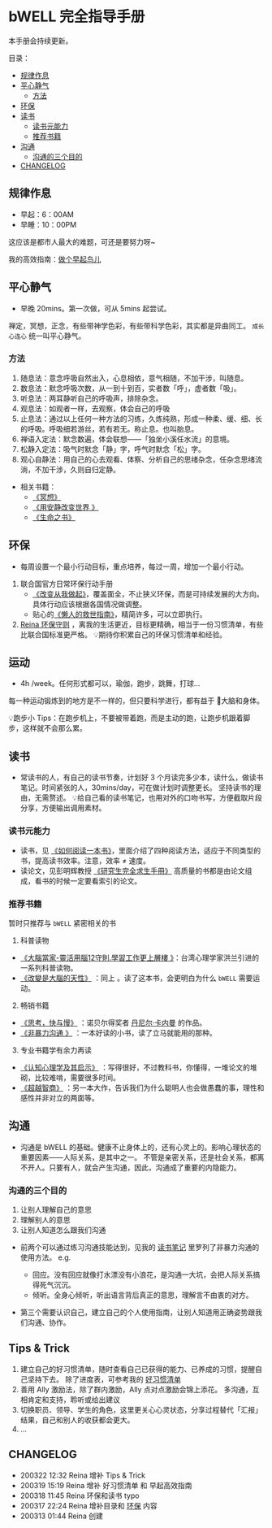 # bWELL 完全指导手册
本手册会持续更新。

目录：
* [规律作息](#规律作息)
* [平心静气](#平心静气)
	* [方法](#方法)
* [环保](#环保)
* [读书](#读书)
	* [读书元能力](#读书元能力)
	* [推荐书籍](#推荐书籍)
* [沟通](#沟通)
	* [沟通的三个目的](#沟通的三个目的) 
* [CHANGELOG](#changelog)


## 规律作息
* 早起：6：00AM
* 早睡：10：00PM  
   
这应该是都市人最大的难题，可还是要努力呀~  
  
我的高效指南：[做个早起鸟儿](https://github.com/ReinaSuo/TopLife/blob/master/HbOrganizedMorning.md) 

## 平心静气
* 早晚 20mins。第一次做，可从 5mins 起尝试。  
   
禅定，冥想，正念，有些带神学色彩，有些带科学色彩，其实都是异曲同工。 `成长心连心` 统一叫平心静气。  


### 方法
1. 随息法：意念呼吸自然出入，心息相依，意气相随，不加干涉，叫随息。  
2. 数息法：默念呼吸次数，从一到十到百，实者数「呼」，虚者数「吸」。  
3. 听息法：两耳静听自己的呼吸声，排除杂念。  
4. 观息法：如观者一样，去观察，体会自己的呼吸  
5. 止息法：通过以上任何一种方法的习练，久炼纯熟，形成一种柔、缓、细、长的呼吸。呼吸细若游丝，若有若无。称止息。也叫胎息。  
6. 禅语入定法：默念数遍，体会联想——「独坐小溪任水流」的意境。  
7. 松静入定法：吸气时默念「静」字，呼气时默念「松」字。  
8. 观心自静法：用自己的心去观看、体察、分析自己的思绪杂念，任杂念思绪流淌，不加干涉，久则自归定静。  

* 相关书籍：  
	* [《冥想》](https://book.douban.com/subject/25774384/)
	* [《用安静改变世界 》](https://book.douban.com/subject/26782080/)
	* [《生命之书》](https://book.douban.com/subject/6526752/)
  
## 环保
* 每周设置一个最小行动目标，重点培养，每过一周，增加一个最小行动。
1. 联合国官方日常环保行动手册
	* [《改变从我做起》](https://www.un.org/sustainabledevelopment/zh/be-the-change/)，覆盖面全，不止狭义环保，而是可持续发展的大方向。具体行动应该根据各国情况做调整。
	* 贴心的[《懒人的救世指南》](https://www.un.org/sustainabledevelopment/zh/takeaction/)，精简许多，可以立即执行。
2.  [Reina 环保守则](https://github.com/ReinaSuo/TopLife/blob/master/LogVIP.md) ，离我的生活更近，目标更精确，相当于一份习惯清单，有些比联合国标准更严格。
💡期待你积累自己的环保习惯清单和经验。

## 运动
* 4h /week。任何形式都可以，瑜伽，跑步，跳舞，打球…    
       
每一种运动锻炼到的地方是不一样的，但只要科学进行，都有益于 🧠大脑和身体。  
  
💡跑步小 Tips：在跑步机上，不要被带着跑，而是主动的跑，让跑步机跟着脚步，这样就不会那么累。  

## 读书
* 常读书的人，有自己的读书节奏，计划好 3 个月读完多少本，读什么，做读书笔记。时间紧张的人，30mins/day，可在做计划时调整更长。
坚持读书的理由，无需赘述。
💡给自己看的读书笔记，也用对外的口吻书写，方便截取片段分享，方便输出调用素材。

### 读书元能力
* 读书，见 [《如何阅读一本书》](https://book.douban.com/subject/25934182/)，里面介绍了四种阅读方法，适应于不同类型的书，提高读书效率。注意，效率 ≠ 速度。  
* 读论文，见彭明辉教授  [《研究生完全求生手冊》](https://book.douban.com/subject/27108502/)   高质量的书都是由论文组成，看书的时候一定要看索引的论文。

### 推荐书籍
暂时只推荐与 `bWELL` 紧密相关的书  
1. 科普读物  
* [《大腦當家-靈活用腦12守則.學習工作更上層樓 》](https://book.douban.com/subject/4728568/)：台湾心理学家洪兰引进的一系列科普读物。  
* [《改變是大腦的天性》](https://book.douban.com/subject/3143337/) ：同上 。读了这本书，会更明白为什么 `bWELL` 需要运动。  
2. 畅销书籍  
* [《思考，快与慢》](https://book.douban.com/subject/10785583/) ：诺贝尔得奖者 [丹尼尔·卡内曼](https://baike.baidu.com/item/%E4%B8%B9%E5%B0%BC%E5%B0%94%C2%B7%E5%8D%A1%E5%86%85%E6%9B%BC/2742278?fromtitle=%E5%8D%A1%E5%B0%BC%E6%9B%BC&fromid=1947025&fr=aladdin)  的作品。  
* [《非暴力沟通 》](https://book.douban.com/subject/26728136/) ：一本好读的小书，读了立马就能用的那种。  
3. 专业书籍学有余力再读  
* [《认知心理学及其启示》](https://book.douban.com/subject/7067149/) ：写得很好，不过教科书，你懂得，一堆论文的堆砌，比较难啃，需要很多时间。
* [《超越智商》](https://book.douban.com/subject/26605978/) ：另一本大作，告诉我们为什么聪明人也会做愚蠢的事，理性和感性并非对立的两面等。

## 沟通
* 沟通是 bWELL 的基础。健康不止身体上的，还有心灵上的。影响心理状态的重要因素——人际关系，是其中之一。  不管是亲密关系，还是社会关系，都离不开人。只要有人，就会产生沟通，因此，沟通成了重要的内隐能力。

### 沟通的三个目的
1. 让别人理解自己的意思
2. 理解别人的意思
3. 让别人知道怎么跟我们沟通
  
* 前两个可以通过练习沟通技能达到，见我的 [读书笔记](https://github.com/ReinaSuo/TopLife/blob/master/HbNonviolentCommunication.md) 里罗列了非暴力沟通的使用方法。
	e.g. 
	* 回应。没有回应就像打水漂没有小浪花，是沟通一大坑，会把人际关系搞得死气沉沉。  
	* 倾听。全身心倾听，听出语言背后真正的意思，理解言不由衷的对方。  

* 第三个需要认识自己，建立自己的个人使用指南，让别人知道用正确姿势跟我们沟通、协作。
  


## Tips & Trick
1. 建立自己的好习惯清单，随时查看自己已获得的能力、已养成的习惯，提醒自己坚持下去。  除了进度表，可参考我的 [好习惯清单](https://github.com/ReinaSuo/TopLife/blob/master/HbElegantHabit.md)  
2. 善用 Ally 激励法，除了群内激励，Ally 点对点激励会锦上添花。 多沟通，互相肯定和支持，聆听或给出建议  
3. 切换职员、领导、学生的角色，这里更关心心灵状态，分享过程替代「汇报」结果，自己和别人的收获都会更大。  
4. ...
  

## CHANGELOG
* 200322 12:32 Reina 增补 Tips & Trick
* 200319 15:19 Reina 增补 好习惯清单 和 早起高效指南
* 200318 11:45 Reina 环保和读书 typo
* 200317 22:24 Reina 增补目录和 [环保](#环保) 内容
* 200313 01:44 Reina 创建
